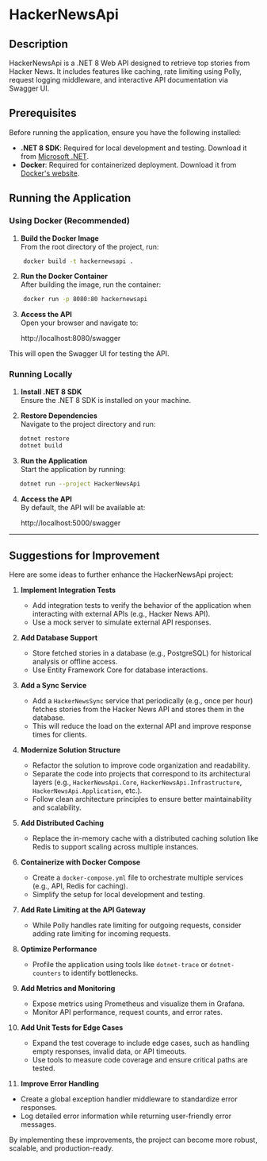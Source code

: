 # HackerNewsApi

## Description

HackerNewsApi is a .NET 8 Web API designed to retrieve top stories from Hacker News. It includes features like caching, rate limiting using Polly, request logging middleware, and interactive API documentation via Swagger UI.

## Prerequisites

Before running the application, ensure you have the following installed:

- **.NET 8 SDK**: Required for local development and testing. Download it from [Microsoft .NET](https://dotnet.microsoft.com/download/dotnet/8.0).
- **Docker**: Required for containerized deployment. Download it from [Docker's website](https://www.docker.com/get-started).

## Running the Application

### Using Docker (Recommended)

1. **Build the Docker Image**  
   From the root directory of the project, run:
```sh
	docker build -t hackernewsapi .
```
2. **Run the Docker Container**  
   After building the image, run the container:
```sh
	docker run -p 8080:80 hackernewsapi
```
3. **Access the API**  
   Open your browser and navigate to:

   http://localhost:8080/swagger

This will open the Swagger UI for testing the API.

### Running Locally

1. **Install .NET 8 SDK**  
   Ensure the .NET 8 SDK is installed on your machine.

2. **Restore Dependencies**  
   Navigate to the project directory and run:
```sh
   dotnet restore
   dotnet build
```
3. **Run the Application**  
   Start the application by running:
```sh
   dotnet run --project HackerNewsApi
```
4. **Access the API**  
   By default, the API will be available at:

   http://localhost:5000/swagger

---

## Suggestions for Improvement

Here are some ideas to further enhance the HackerNewsApi project:

1. **Implement Integration Tests**
   - Add integration tests to verify the behavior of the application when interacting with external APIs (e.g., Hacker News API).
   - Use a mock server to simulate external API responses.
   
2. **Add Database Support**
   - Store fetched stories in a database (e.g., PostgreSQL) for historical analysis or offline access.
   - Use Entity Framework Core for database interactions.

3. **Add a Sync Service**
   - Add a `HackerNewsSync` service that periodically (e.g., once per hour) fetches stories from the Hacker News API and stores them in the database.
   - This will reduce the load on the external API and improve response times for clients.

4. **Modernize Solution Structure**
   - Refactor the solution to improve code organization and readability.
   - Separate the code into projects that correspond to its architectural layers (e.g., `HackerNewsApi.Core`, `HackerNewsApi.Infrastructure`, `HackerNewsApi.Application`, etc.).
   - Follow clean architecture principles to ensure better maintainability and scalability.

5. **Add Distributed Caching**
   - Replace the in-memory cache with a distributed caching solution like Redis to support scaling across multiple instances.
   
6. **Containerize with Docker Compose**
   - Create a `docker-compose.yml` file to orchestrate multiple services (e.g., API, Redis for caching).
   - Simplify the setup for local development and testing.

7. **Add Rate Limiting at the API Gateway**
   - While Polly handles rate limiting for outgoing requests, consider adding rate limiting for incoming requests.

8. **Optimize Performance**
   - Profile the application using tools like `dotnet-trace` or `dotnet-counters` to identify bottlenecks.

9. **Add Metrics and Monitoring**
   - Expose metrics using Prometheus and visualize them in Grafana.
   - Monitor API performance, request counts, and error rates.
   
9. **Add Unit Tests for Edge Cases**
   - Expand the test coverage to include edge cases, such as handling empty responses, invalid data, or API timeouts.
   - Use tools to measure code coverage and ensure critical paths are tested.

10. **Improve Error Handling**
   - Create a global exception handler middleware to standardize error responses.
   - Log detailed error information while returning user-friendly error messages.


By implementing these improvements, the project can become more robust, scalable, and production-ready.
